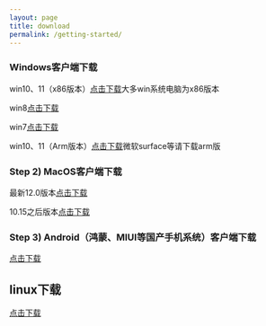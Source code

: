 ```yaml
---
layout: page
title: download
permalink: /getting-started/
---
```


### Windows客户端下载

win10、11（x86版本）[点击下载](https://github.com/amitmerchant1990/reverie)大多win系统电脑为x86版本

win8[点击下载](https://github.com/amitmerchant1990/reverie/generate) 

win7[点击下载](https://github.com/amitmerchant1990/reverie)

win10、11（Arm版本）[点击下载](https://github.com/amitmerchant1990/reverie)微软surface等请下载arm版


### Step 2) MacOS客户端下载

最新12.0版本[点击下载](https://github.com/amitmerchant1990/reverie)

10.15之后版本[点击下载](https://github.com/amitmerchant1990/reverie)

### Step 3) Android（鸿蒙、MIUI等国产手机系统）客户端下载
[点击下载](https://github.com/amitmerchant1990/reverie)


## linux下载

[点击下载](https://github.com/amitmerchant1990/reverie)

